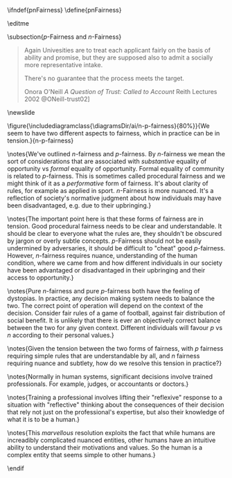 \ifndef{pnFairness}
\define{pnFairness}

\editme

\subsection{$p$-Fairness and $n$-Fairness}

> Again Univesities are to treat each applicant fairly on the basis of ability and promise, but they are supposed also to admit a socially more representative intake. 
> 
> There's no guarantee that the process meets the target.
>
> Onora O'Neill *A Question of Trust: Called to Account* Reith Lectures 2002 @ONeill-trust02]

\newslide

\figure{\includediagramclass{\diagramsDir/ai/n-p-fairness}{80%}}{We seem to have two different aspects to fairness, which in practice can be in tension.}{n-p-fairness}

\notes{We've outlined $n$-fairness and $p$-fairness. By $n$-fairness we mean the sort of considerations that are associated with *substantive* equality of opportunity vs *formal* equality of opportunity. Formal equality of community is related to $p$-fairness. This is sometimes called procedural fairness and we might think of it as a *performative* form of fairness. It's about clarity of rules, for example as applied in sport. $n$-Fairness is more nuanced. It's a reflection of society's normative judgment about how individuals may have been disadvantaged, e.g. due to their upbringing.}

\notes{The important point here is that these forms of fairness are in tension. Good procedural fairness needs to be clear and understandable. It should be clear to everyone what the rules are, they shouldn't be obscured by jargon or overly subtle concepts. $p$-Fairness should not be easily undermined by adversaries, it should be difficult to "cheat" good $p$-fairness. However, $n$-fairness requires nuance, understanding of the human condition, where we came from and how different individuals in our society have been advantaged or disadvantaged in their upbringing and their access to opportunity.}

\notes{Pure $n$-fairness and pure $p$-fairness both have the feeling of dystopias. In practice, any decision making system needs to balance the two. The correct point of operation will depend on the context of the decision. Consider fair rules of a game of football, against fair distribution of social benefit. It is unlikely that there is ever an objectively correct balance between the two for any given context. Different individuals will favour $p$ vs $n$ according to their personal values.}

\notes{Given the tension between the two forms of fairness, with $p$ fairness requiring simple rules that are understandable by all, and $n$ fairness requiring nuance and subtlety, how do we resolve this tension in practice?}

\notes{Normally in human systems, significant decisions involve trained professionals. For example, judges, or accountants or doctors.}

\notes{Training a professional involves lifting their "reflexive" response to a situation with "reflective" thinking about the consequences of their decision that rely not just on the professional's expertise, but also their knowledge of what it is to be a human.}

\notes{This *marvellous* resolution exploits the fact that while humans are increadibly complicated nuanced entities, other humans have an intuitive ability to understand their motivations and values. So the human is a complex entity that seems simple to other humans.}

\endif
